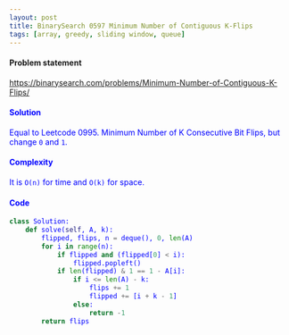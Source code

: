 ```yaml
---
layout: post
title: BinarySearch 0597 Minimum Number of Contiguous K-Flips
tags: [array, greedy, sliding window, queue]
---
```


#### Problem statement

<a href="https://binarysearch.com/problems/Minimum-Number-of-Contiguous-K-Flips/"> <font color = blue>https://binarysearch.com/problems/Minimum-Number-of-Contiguous-K-Flips/

#### Solution
Equal to Leetcode 0995. Minimum Number of K Consecutive Bit Flips, but change `0` and `1`.

#### Complexity
It is `O(n)` for time and `O(k)` for space.

#### Code
```python
class Solution:
    def solve(self, A, k):
        flipped, flips, n = deque(), 0, len(A)
        for i in range(n):
            if flipped and (flipped[0] < i):
                flipped.popleft()
            if len(flipped) & 1 == 1 - A[i]:
                if i <= len(A) - k:  
                    flips += 1
                    flipped += [i + k - 1]
                else:
                    return -1
        return flips
```
